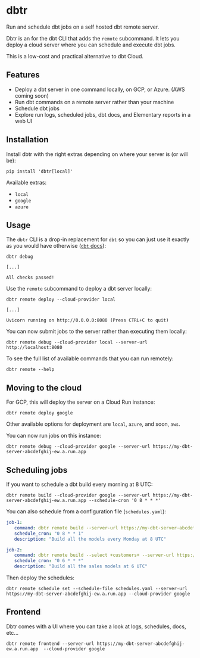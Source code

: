# dbtr

Run and schedule dbt jobs on a self hosted dbt remote server.

Dbtr is an for the dbt CLI that adds the `remote` subcommand. It lets you deploy a cloud server where you can schedule and execute dbt jobs.

This is a low-cost and practical alternative to dbt Cloud.

## Features

- Deploy a dbt server in one command locally, on GCP, or Azure. (AWS coming soon)
- Run dbt commands on a remote server rather than your machine
- Schedule dbt jobs
- Explore run logs, scheduled jobs, dbt docs, and Elementary reports in a web UI

## Installation

Install dbtr with the right extras depending on where your server is (or will be):
```shell
pip install 'dbtr[local]'
```

Available extras:
- `local`
- `google`
- `azure`


## Usage

The `dbtr` CLI is a drop-in replacement for `dbt` so you can just use it exactly as you would have otherwise ([`dbt` docs](https://docs.getdbt.com/reference/dbt-commands)):
```shell
dbtr debug

[...]

All checks passed!
```

Use the `remote` subcommand to deploy a dbt server locally:
```shell
dbtr remote deploy --cloud-provider local

[...]

Uvicorn running on http://0.0.0.0:8080 (Press CTRL+C to quit)
```

You can now submit jobs to the server rather than executing them locally:
```shell
dbtr remote debug --cloud-provider local --server-url http://localhost:8080
```

To see the full list of available commands that you can run remotely:
```shell
dbtr remote --help
```

## Moving to the cloud
For GCP, this will deploy the server on a Cloud Run instance:
```shell
dbtr remote deploy google
```
Other available options for deployment are `local`, `azure`, and soon, `aws`.


You can now run jobs on this instance:
```shell
dbtr remote debug --cloud-provider google --server-url https://my-dbt-server-abcdefghij-ew.a.run.app
```

## Scheduling jobs

If you want to schedule a dbt build every morning at 8 UTC:
```shell
dbtr remote build --cloud-provider google --server-url https://my-dbt-server-abcdefghij-ew.a.run.app --schedule-cron '0 8 * * *'
```

You can also schedule from a configuration file (`schedules.yaml`):
```yaml
job-1:
   command: dbtr remote build --server-url https://my-dbt-server-abcdefghij-ew.a.run.app --cloud-provider google
   schedule_cron: "0 8 * * 1"
   description: "Build all the models every Monday at 8 UTC"

job-2:
   command: dbtr remote build --select +customers+ --server-url https://my-dbt-server-abcdefghij-ew.a.run.app --cloud-provider google
   schedule_cron: "0 6 * * *"
   description: "Build all the sales models at 6 UTC"
```

Then deploy the schedules:
```shell
dbtr remote schedule set --schedule-file schedules.yaml --server-url https://my-dbt-server-abcdefghij-ew.a.run.app --cloud-provider google
```

## Frontend
Dbtr comes with a UI where you can take a look at logs, schedules, docs, etc...
```shell
dbtr remote frontend --server-url https://my-dbt-server-abcdefghij-ew.a.run.app  --cloud-provider google
```
